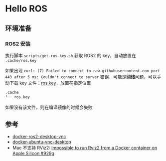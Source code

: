 # Hello ROS


## 环境准备

### ROS2 安装
    
执行脚本 `scripts/get-ros-key.sh` 获取 ROS2 的 key，自动放置在 `.cache/ros.key`

如果出现 `curl: (7) Failed to connect to raw.githubusercontent.com port 443 after 5 ms: Couldn't connect to server` 错误，可能是**网络**问题，可以手动下载 key 文件：[ros.key](https://raw.githubusercontent.com/ros/rosdistro/master/ros.key)，放置在指定位置
    
```bash
.cache
└── ros.key
```

如果没有该文件，则在编译镜像的时候会失败



## 参考

- [docker-ros2-desktop-vnc](https://github.com/Tiryoh/docker-ros2-desktop-vnc)
- [docker-ubuntu-vnc-desktop](https://github.com/fcwu/docker-ubuntu-vnc-desktop)
- Mac 不支持 RViz2: [Impossible to run Rviz2 from a Docker container on Apple Silicon #929](https://github.com/ros2/rviz/issues/929)g